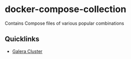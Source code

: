 # docker-compose-collection
Contains Compose files of various popular combinations

## Quicklinks
- [Galera Cluster](https://github.com/j33ty/docker-compose-collection/tree/master/galera-cluster)
